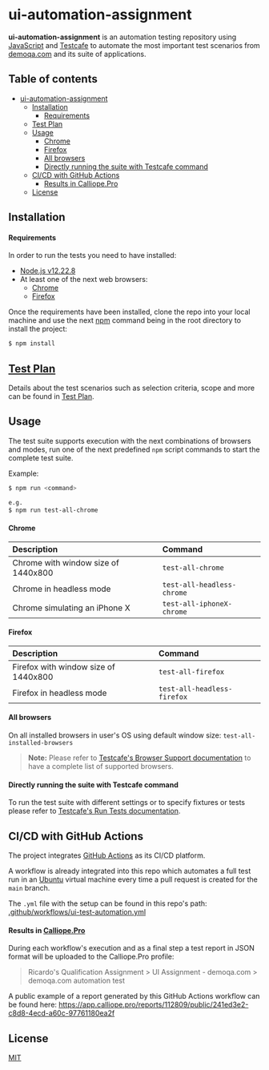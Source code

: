 # ui-automation-assignment

**ui-automation-assignment** is an automation testing repository using [JavaScript](https://developer.mozilla.org/es/docs/Web/JavaScript) and [Testcafe](https://testcafe.io/) to automate the most important test scenarios from [demoqa.com](https://demoqa.com/) and its suite of applications.

## Table of contents
- [ui-automation-assignment](#ui-automation-assignment)
  * [Installation](#installation)
      - [Requirements](#requirements)
  * [Test Plan](#test-plan)
  * [Usage](#usage)
      - [Chrome](#chrome)
      - [Firefox](#firefox)
      - [All browsers](#all-browsers)
      - [Directly running the suite with Testcafe command](#directly-running-the-suite-with-testcafe-command)
  * [CI/CD with GitHub Actions](#cicd-with-github-actions)
      - [Results in Calliope.Pro](#results-in-calliopepro)
  * [License](#license)

## Installation

#### Requirements
In order to run the tests you need to have installed:
- [Node.js v12.22.8](https://nodejs.org/download/release/v12.22.8/)
- At least one of the next web browsers:
  - [Chrome](https://www.google.com/chrome/)
  - [Firefox](https://www.mozilla.org/en-US/firefox/new/)

Once the requirements have been installed, clone the repo into your local machine and use the next [npm](https://www.npmjs.com/) command being in the root directory to install the project:

```bash
$ npm install
```

##  [Test Plan](test-plan.md)

Details about the test scenarios such as selection criteria, scope and more can be found in [Test Plan](test-plan.md).

## Usage

The test suite supports execution with the next combinations of browsers and modes, run one of the next predefined `npm` script commands to start the complete test suite.

Example:
```bash
$ npm run <command>

e.g.
$ npm run test-all-chrome
```

#### Chrome
| Description | Command |
| :----------- | :------- |
| Chrome with window size of 1440x800 | `test-all-chrome` |
| Chrome in headless mode | `test-all-headless-chrome` |
| Chrome simulating an iPhone X | `test-all-iphoneX-chrome` |

#### Firefox
| Description | Command |
| :----------- | :------- |
| Firefox with window size of 1440x800 | `test-all-firefox` |
| Firefox in headless mode | `test-all-headless-firefox` |

#### All browsers
On all installed browsers in user's OS using default window size:
 `test-all-installed-browsers`

  > **Note:** Please refer to [Testcafe's Browser Support documentation](https://testcafe.io/documentation/402828/guides/concepts/browsers#browser-support) to have a complete list of supported browsers.

#### Directly running the suite with Testcafe command

To run the test suite with different settings or to specify fixtures or tests please refer to [Testcafe's Run Tests documentation](https://testcafe.io/documentation/402830/guides/basic-guides/run-tests).

## CI/CD with GitHub Actions
The project integrates [GitHub Actions](https://github.com/features/actions) as its CI/CD platform.

A workflow is already integrated into this repo which automates a full test run in an [Ubuntu](https://ubuntu.com/) virtual machine every time a pull request is created for the `main` branch.

The `.yml` file with the setup can be found in this repo's path: [.github/workflows/ui-test-automation.yml](.github/workflows/ui-test-automation.yml)

#### Results in [Calliope.Pro](https://www.calliope.pro/)
During each workflow's execution and as a final step a test report in JSON format will be uploaded to the Calliope.Pro profile:
> Ricardo's Qualification Assignment > UI Assignment - demoqa.com > demoqa.com automation test

A public example of a report generated by this GitHub Actions workflow can be found here:
https://app.calliope.pro/reports/112809/public/241ed3e2-c8d8-4ecd-a60c-97761180ea2f 

## License
[MIT](https://choosealicense.com/licenses/mit/)
